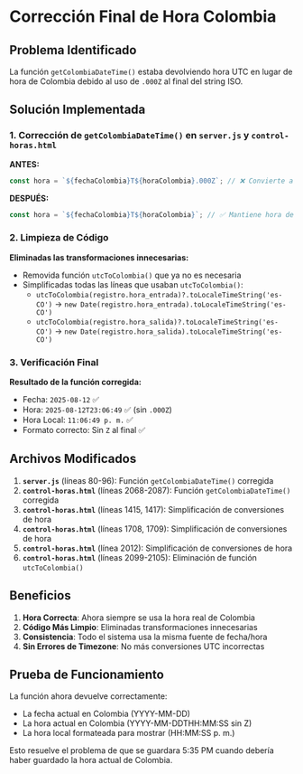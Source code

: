 # Corrección Final de Hora Colombia

## Problema Identificado
La función `getColombiaDateTime()` estaba devolviendo hora UTC en lugar de hora de Colombia debido al uso de `.000Z` al final del string ISO.

## Solución Implementada

### 1. Corrección de `getColombiaDateTime()` en `server.js` y `control-horas.html`

**ANTES:**
```javascript
const hora = `${fechaColombia}T${horaColombia}.000Z`; // ❌ Convierte a UTC
```

**DESPUÉS:**
```javascript
const hora = `${fechaColombia}T${horaColombia}`; // ✅ Mantiene hora de Colombia
```

### 2. Limpieza de Código

**Eliminadas las transformaciones innecesarias:**
- Removida función `utcToColombia()` que ya no es necesaria
- Simplificadas todas las líneas que usaban `utcToColombia()`:
  - `utcToColombia(registro.hora_entrada)?.toLocaleTimeString('es-CO')` → `new Date(registro.hora_entrada).toLocaleTimeString('es-CO')`
  - `utcToColombia(registro.hora_salida)?.toLocaleTimeString('es-CO')` → `new Date(registro.hora_salida).toLocaleTimeString('es-CO')`

### 3. Verificación Final

**Resultado de la función corregida:**
- Fecha: `2025-08-12` ✅
- Hora: `2025-08-12T23:06:49` ✅ (sin `.000Z`)
- Hora Local: `11:06:49 p. m.` ✅
- Formato correcto: Sin `Z` al final ✅

## Archivos Modificados

1. **`server.js`** (líneas 80-96): Función `getColombiaDateTime()` corregida
2. **`control-horas.html`** (líneas 2068-2087): Función `getColombiaDateTime()` corregida
3. **`control-horas.html`** (líneas 1415, 1417): Simplificación de conversiones de hora
4. **`control-horas.html`** (líneas 1708, 1709): Simplificación de conversiones de hora
5. **`control-horas.html`** (línea 2012): Simplificación de conversiones de hora
6. **`control-horas.html`** (líneas 2099-2105): Eliminación de función `utcToColombia()`

## Beneficios

1. **Hora Correcta**: Ahora siempre se usa la hora real de Colombia
2. **Código Más Limpio**: Eliminadas transformaciones innecesarias
3. **Consistencia**: Todo el sistema usa la misma fuente de fecha/hora
4. **Sin Errores de Timezone**: No más conversiones UTC incorrectas

## Prueba de Funcionamiento

La función ahora devuelve correctamente:
- La fecha actual en Colombia (YYYY-MM-DD)
- La hora actual en Colombia (YYYY-MM-DDTHH:MM:SS sin Z)
- La hora local formateada para mostrar (HH:MM:SS p. m.)

Esto resuelve el problema de que se guardara 5:35 PM cuando debería haber guardado la hora actual de Colombia.
